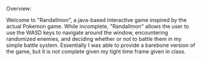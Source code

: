 Overview:

Welcome to "Randallmon", a java-based interactive game inspired by the actual Pokemon game. While incomplete, "Randallmon" allows the user to use the WASD keys to navigate around the window, encountering randomized enemies, and deciding whether or not to battle them in my simple battle system. Essentially I was able to provide a barebone version of the game, but it is not complete given my tight time frame given in class.
